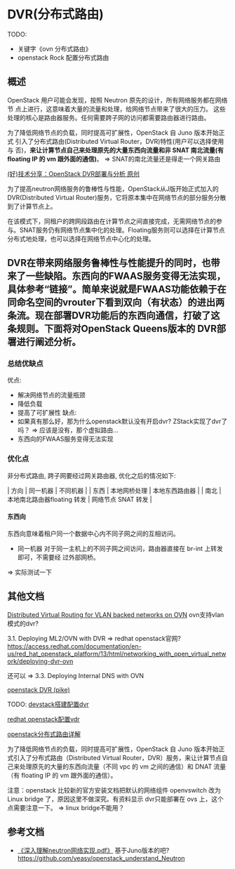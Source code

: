 # DVR(分布式路由)

TODO:
* 关键字《ovn 分布式路由》
* openstack Rock 配置分布式路由

## 概述

OpenStack 用户可能会发现，按照 Neutron 原先的设计，所有网络服务都在网络节 点上进行，这意味着大量的流量和处理，给网络节点带来了很大的压力。
这些处理的核心是路由器服务。任何需要跨子网的访问都需要路由器进行路由。

为了降低网络节点的负载，同时提高可扩展性，OpenStack 自 Juno 版本开始正式 引入了分布式路由(Distributed Virtual Router，DVR)特性(用户可以选择使用与 否)，**来让计算节点自己来处理原先的大量东西向流量和非 SNAT 南北流量(有 floating IP 的 vm 跟外面的通信)**。
=> SNAT的南北流量还是得走一个网关路由

[(好)技术分享：OpenStack DVR部署与分析 原创](https://blog.51cto.com/99cloud/2286711)

为了提高neutron网络服务的鲁棒性与性能，OpenStack从J版开始正式加入的DVR(Distributed Virtual Router)服务，它将原本集中在网络节点的部分服务分散到了计算节点上。

在该模式下，同租户的跨网段路由在计算节点之间直接完成，无需网络节点的参与。SNAT服务仍有网络节点集中化的处理。Floating服务则可以选择在计算节点分布式地处理，也可以选择在网络节点中心化的处理。

DVR在带来网络服务鲁棒性与性能提升的同时，也带来了一些缺陷。东西向的FWAAS服务变得无法实现，具体参考“链接”。简单来说就是FWAAS功能依赖于在同命名空间的vrouter下看到双向（有状态）的进出两条流。现在部署DVR功能后的东西向通信，打破了这条规则。下面将对OpenStack Queens版本的 DVR部署进行阐述分析。
-----------------------------------

### 总结优缺点

优点:
* 解决网络节点的流量瓶颈
* 降低负载
* 提高了可扩展性
缺点:
* 如果真有那么好，那为什么openstack默认没有开启dvr?
  ZStack实现了dvr了吗？ => 应该是没有，那个虚拟路由...
* 东西向的FWAAS服务变得无法实现

### 优化点

非分布式路由, 跨子网要经过网关路由器, 优化之后的情况如下:

| 方向 | 同一机器                    | 不同机器 |
| 东西 | 本地网桥处理                | 本地东西路由器 |
| 南北 | 本地南北路由器floating 转发 | 网络节点 SNAT 转发 |

####  东西向

东西向意味着租户同一个数据中心内不同子网之间的互相访问。

* 同一机器
对于同一主机上的不同子网之间访问，路由器直接在 br-int 上转发即可，不需要经 过外部网桥。

=> 实际测试一下

## 其他文档

[Distributed Virtual Routing for VLAN backed networks on OVN](https://www.openvswitch.org/support/ovscon2018/6/1440-sharma.pdf)
ovn支持vlan模式的dvr?

3.1. Deploying ML2/OVN with DVR => redhat openstack官网?
https://access.redhat.com/documentation/en-us/red_hat_openstack_platform/13/html/networking_with_open_virtual_network/deploying-dvr-ovn

还可以 => 3.3. Deploying Internal DNS with OVN

[openstack DVR (pike)](https://www.jianshu.com/p/2a888d743f9a)


TODO:
[devstack搭建配置dvr](https://blog.csdn.net/chenwei8280/article/details/81589228)

[redhat openstack配置vdr](https://access.redhat.com/documentation/zh-cn/red_hat_openstack_platform/9/html/networking_guide/sec-dvr)

[openstack分布式路由详解](https://www.1024sou.com/article/495989.html)


为了降低网络节点的负载，同时提高可扩展性，OpenStack 自 Juno 版本开始正式引入了分布式路由（Distributed Virtual Router，DVR）服务，来让计算节点自己来处理原先的大量的东西向流量（不同 vpc 的 vm 之间的通信）和 DNAT 流量（有 floating IP 的 vm 跟外面的通信）。

注意：openstack 比较新的官方安装文档把默认的网络组件 openvswitch 改为 Linux bridge 了，原因这里不做深究。有资料显示 dvr只能部署在 ovs 上，这个点需要注意一下。
=> linux bridge不能用？

## 参考文档

* [《深入理解neutron网络实现.pdf》](https://www.lhsz.xyz/read/openstack_understand_Neutron/dvr-config.md)
  基于Juno版本的吧?
  https://github.com/yeasy/openstack_understand_Neutron

